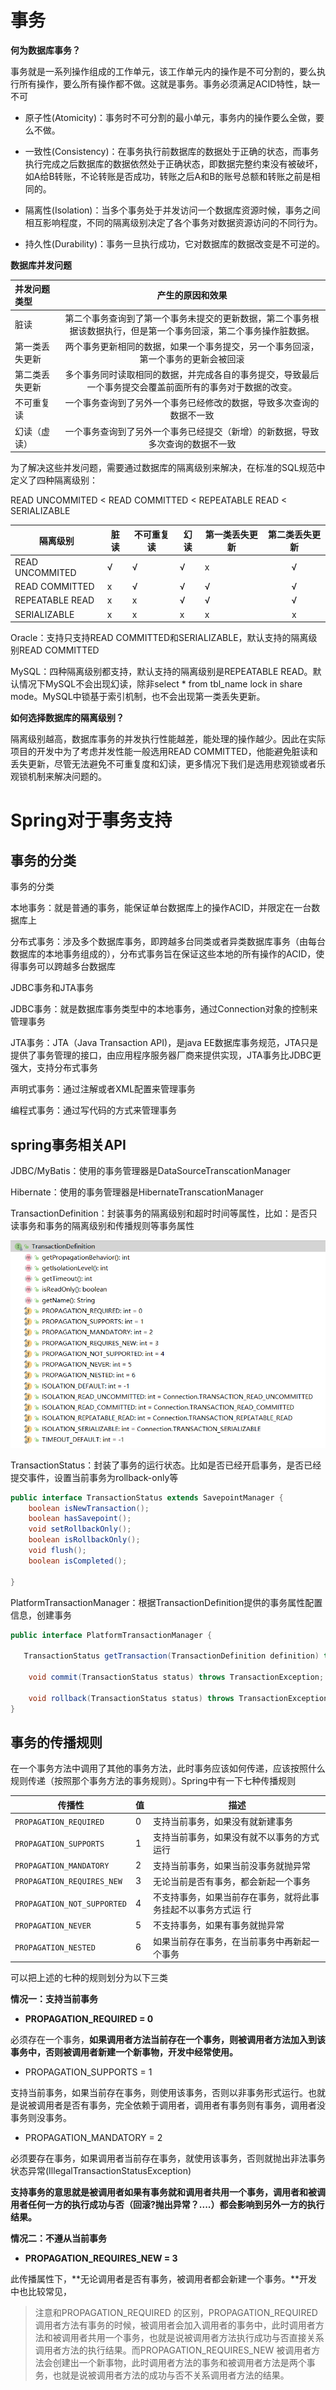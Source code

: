 # 事务

**何为数据库事务？**

​	事务就是一系列操作组成的工作单元，该工作单元内的操作是不可分割的，要么执行所有操作，要么所有操作都不做。这就是事务。事务必须满足ACID特性，缺一不可

+ 原子性(Atomicity)：事务时不可分割的最小单元，事务内的操作要么全做，要么不做。

+ 一致性(Consistency)：在事务执行前数据库的数据处于正确的状态，而事务执行完成之后数据库的数据依然处于正确状态，即数据完整约束没有被破坏，如A给B转账，不论转账是否成功，转账之后A和B的账号总额和转账之前是相同的。

+ 隔离性(Isolation)：当多个事务处于并发访问一个数据库资源时候，事务之间相互影响程度，不同的隔离级别决定了各个事务对数据资源访问的不同行为。

+ 持久性(Durability)：事务一旦执行成功，它对数据库的数据改变是不可逆的。



**数据库并发问题**

| 并发问题类型   |                       产生的原因和效果                       |
| :------------- | :----------------------------------------------------------: |
| 脏读           | 第二个事务查询到了第一个事务未提交的更新数据，第二个事务根据该数据执行，但是第一个事务回滚，第二个事务操作脏数据。 |
| 第一类丢失更新 | 两个事务更新相同的数据，如果一个事务提交，另一个事务回滚，第一个事务的更新会被回滚 |
| 第二类丢失更新 | 多个事务同时读取相同的数据，并完成各自的事务提交，导致最后一个事务提交会覆盖前面所有的事务对于数据的改变。 |
| 不可重复读     | 一个事务查询到了另外一个事务已经修改的数据，导致多次查询的数据不一致 |
| 幻读（虚读）   | 一个事务查询到了另外一个事务已经提交（新增）的新数据，导致多次查询的数据不一致 |

为了解决这些并发问题，需要通过数据库的隔离级别来解决，在标准的SQL规范中定义了四种隔离级别：

READ UNCOMMITED < READ COMMITTED < REPEATABLE READ < SERIALIZABLE



| 隔离级别        | 脏读 | 不可重复读 | 幻读 | 第一类丢失更新 | 第二类丢失更新 |
| --------------- | ---- | ---------- | ---- | -------------- | :------------: |
| READ UNCOMMITED | √    | √          | √    | x              |       √        |
| READ COMMITTED  | x    | √          | √    | √              |       √        |
| REPEATABLE READ | x    | x          | √    | √              |       √        |
| SERIALIZABLE    | x    | x          | x    | x              |       x        |

Oracle：支持只支持READ COMMITTED和SERIALIZABLE，默认支持的隔离级别READ COMMITTED

MySQL：四种隔离级别都支持，默认支持的隔离级别是REPEATABLE  READ。默认情况下MySQL不会出现幻读，除非select * from tbl_name lock in share mode。MySQL中锁基于索引机制，也不会出现第一类丢失更新。

**如何选择数据库的隔离级别？**

隔离级别越高，数据库事务的并发执行性能越差，能处理的操作越少。因此在实际项目的开发中为了考虑并发性能一般选用READ COMMITTED，他能避免脏读和丢失更新，尽管无法避免不可重复度和幻读，更多情况下我们是选用悲观锁或者乐观锁机制来解决问题的。



# Spring对于事务支持

## 事务的分类

事务的分类

本地事务：就是普通的事务，能保证单台数据库上的操作ACID，并限定在一台数据库上

分布式事务：涉及多个数据库事务，即跨越多台同类或者异类数据库事务（由每台数据库的本地事务组成的），分布式事务旨在保证这些本地的所有操作的ACID，使得事务可以跨越多台数据库



JDBC事务和JTA事务

JDBC事务：就是数据库事务类型中的本地事务，通过Connection对象的控制来管理事务

JTA事务：JTA（Java Transaction API)，是java EE数据库事务规范，JTA只是提供了事务管理的接口，由应用程序服务器厂商来提供实现，JTA事务比JDBC更强大，支持分布式事务

声明式事务：通过注解或者XML配置来管理事务

编程式事务：通过写代码的方式来管理事务



## spring事务相关API

JDBC/MyBatis：使用的事务管理器是DataSourceTranscationManager

Hibernate：使用的事务管理器是HibernateTranscationManager



TransactionDefinition：封装事务的隔离级别和超时时间等属性，比如：是否只读事务和事务的隔离级别和传播规则等事务属性

![](img/TransactionDefinition.png)

TransactionStatus：封装了事务的运行状态。比如是否已经开启事务，是否已经提交事件，设置当前事务为rollback-only等

```java
public interface TransactionStatus extends SavepointManager {
    boolean isNewTransaction();
    boolean hasSavepoint();
    void setRollbackOnly();
    boolean isRollbackOnly();
    void flush();
    boolean isCompleted();

}

```



PlatformTransactionManager：根据TransactionDefinition提供的事务属性配置信息，创建事务

```java
public interface PlatformTransactionManager {

   TransactionStatus getTransaction(TransactionDefinition definition) throws 		TransactionException;

    void commit(TransactionStatus status) throws TransactionException;

    void rollback(TransactionStatus status) throws TransactionException;
}
```



## 事务的传播规则

在一个事务方法中调用了其他的事务方法，此时事务应该如何传递，应该按照什么规则传递（按照那个事务方法的事务规则）。Spring中有一下七种传播规则

| 传播性                      | 值   | 描述                                                         |
| --------------------------- | ---- | ------------------------------------------------------------ |
| `PROPAGATION_REQUIRED`      | 0    | 支持当前事务，如果没有就新建事务                             |
| `PROPAGATION_SUPPORTS`      | 1    | 支持当前事务，如果没有就不以事务的方式运行                   |
| `PROPAGATION_MANDATORY`     | 2    | 支持当前事务，如果当前没事务就抛异常                         |
| `PROPAGATION_REQUIRES_NEW`  | 3    | 无论当前是否有事务，都会新起一个事务                         |
| `PROPAGATION_NOT_SUPPORTED` | 4    | 不支持事务，如果当前存在事务，就将此事务挂起不以事务方式运   行 |
| `PROPAGATION_NEVER`         | 5    | 不支持事务，如果有事务就抛异常                               |
| `PROPAGATION_NESTED`        | 6    | 如果当前存在事务，在当前事务中再新起一个事务                 |

可以把上述的七种的规则划分为以下三类

**情况一：支持当前事务**

+ **PROPAGATION_REQUIRED = 0**

必须存在一个事务，**如果调用者方法当前存在一个事务，则被调用者方法加入到该事务中，否则被调用者新建一个新事物，开发中经常使用。**

+ PROPAGATION_SUPPORTS = 1

支持当前事务，如果当前存在事务，则使用该事务，否则以非事务形式运行。也就是说被调用者是否有事务，完全依赖于调用者，调用者有事务则有事务，调用者没事务则没事务。

+ PROPAGATION_MANDATORY = 2

必须要存在事务，如果调用者当前存在事务，就使用该事务，否则就抛出非法事务状态异常(IllegalTransactionStatusException)

**支持事务的意思就是被调用者如果有事务就和调用者共用一个事务，调用者和被调用者任何一方的执行成功与否（回滚?抛出异常？....）都会影响到另外一方的执行结果。**

**情况二：不遵从当前事务**

+ **PROPAGATION_REQUIRES_NEW = 3**

此传播属性下，**无论调用者是否有事务，被调用者都会新建一个事务。**开发中也比较常见，

> 注意和PROPAGATION_REQUIRED 的区别，PROPAGATION_REQUIRED 调用者方法有事务的时候，被调用者会加入调用者的事务中，此时调用者方法和被调用者共用一个事务，也就是说被调用者方法执行成功与否直接关系调用者方法的执行结果。而PROPAGATION_REQUIRES_NEW 被调用者方法会创建出一个新事物，此时调用者方法的事务和被调用者方法是两个事务，也就是说被调用者方法的成功与否不关系调用者方法的结果。

